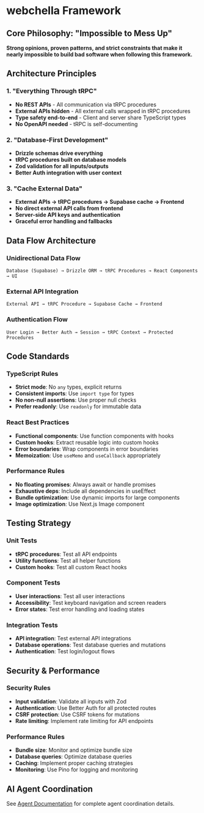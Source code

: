 # webchella Framework

## Core Philosophy: "Impossible to Mess Up"

**Strong opinions, proven patterns, and strict constraints that make it nearly impossible to build bad software when following this framework.**

## Architecture Principles

### **1. "Everything Through tRPC"**
- **No REST APIs** - All communication via tRPC procedures
- **External APIs hidden** - All external calls wrapped in tRPC procedures
- **Type safety end-to-end** - Client and server share TypeScript types
- **No OpenAPI needed** - tRPC is self-documenting

### **2. "Database-First Development"**
- **Drizzle schemas drive everything**
- **tRPC procedures built on database models**
- **Zod validation for all inputs/outputs**
- **Better Auth integration with user context**

### **3. "Cache External Data"**
- **External APIs → tRPC procedures → Supabase cache → Frontend**
- **No direct external API calls from frontend**
- **Server-side API keys and authentication**
- **Graceful error handling and fallbacks**

## Data Flow Architecture

### **Unidirectional Data Flow**
```
Database (Supabase) → Drizzle ORM → tRPC Procedures → React Components → UI
```

### **External API Integration**
```
External API → tRPC Procedure → Supabase Cache → Frontend
```

### **Authentication Flow**
```
User Login → Better Auth → Session → tRPC Context → Protected Procedures
```

## Code Standards

### **TypeScript Rules**
- **Strict mode**: No `any` types, explicit returns
- **Consistent imports**: Use `import type` for types
- **No non-null assertions**: Use proper null checks
- **Prefer readonly**: Use `readonly` for immutable data

### **React Best Practices**
- **Functional components**: Use function components with hooks
- **Custom hooks**: Extract reusable logic into custom hooks
- **Error boundaries**: Wrap components in error boundaries
- **Memoization**: Use `useMemo` and `useCallback` appropriately

### **Performance Rules**
- **No floating promises**: Always await or handle promises
- **Exhaustive deps**: Include all dependencies in useEffect
- **Bundle optimization**: Use dynamic imports for large components
- **Image optimization**: Use Next.js Image component

## Testing Strategy

### **Unit Tests**
- **tRPC procedures**: Test all API endpoints
- **Utility functions**: Test all helper functions
- **Custom hooks**: Test all custom React hooks

### **Component Tests**
- **User interactions**: Test all user interactions
- **Accessibility**: Test keyboard navigation and screen readers
- **Error states**: Test error handling and loading states

### **Integration Tests**
- **API integration**: Test external API integrations
- **Database operations**: Test database queries and mutations
- **Authentication**: Test login/logout flows

## Security & Performance

### **Security Rules**
- **Input validation**: Validate all inputs with Zod
- **Authentication**: Use Better Auth for all protected routes
- **CSRF protection**: Use CSRF tokens for mutations
- **Rate limiting**: Implement rate limiting for API endpoints

### **Performance Rules**
- **Bundle size**: Monitor and optimize bundle size
- **Database queries**: Optimize database queries
- **Caching**: Implement proper caching strategies
- **Monitoring**: Use Pino for logging and monitoring

## AI Agent Coordination

See [Agent Documentation](../agents/README.md) for complete agent coordination details.
